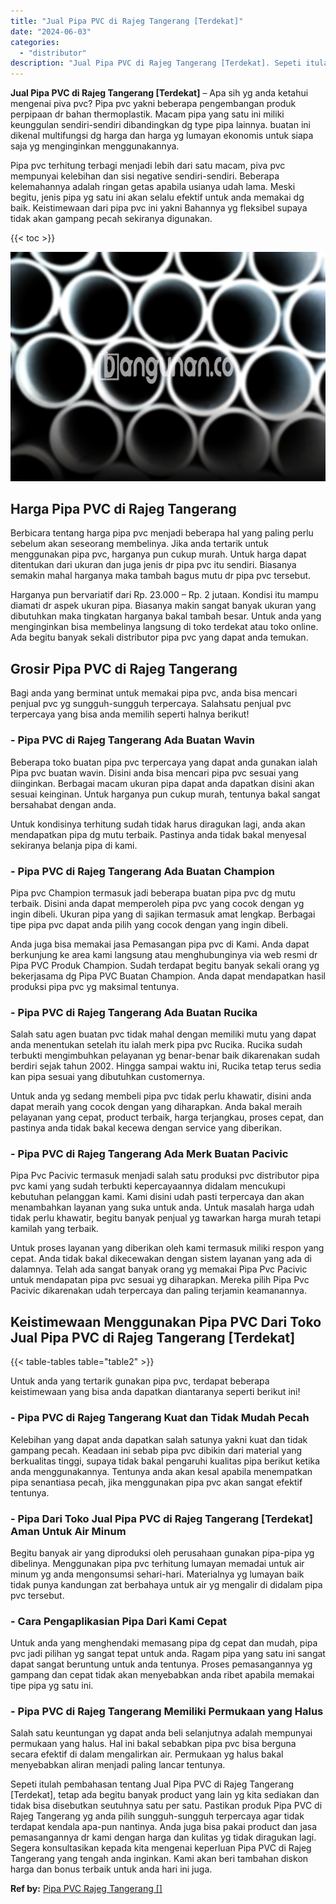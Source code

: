 ```yaml
---
title: "Jual Pipa PVC di Rajeg Tangerang [Terdekat]"
date: "2024-06-03"
categories: 
  - "distributor"
description: "Jual Pipa PVC di Rajeg Tangerang [Terdekat]. Sepeti itulah pembahasan tentang Jual Pipa PVC di Rajeg Tangerang [Terdekat], tetap ada begitu banyak product..."
---
```


**Jual Pipa PVC di Rajeg Tangerang \[Terdekat\]** – Apa sih yg anda ketahui mengenai piva pvc? Pipa pvc yakni beberapa pengembangan produk perpipaan dr bahan thermoplastik. Macam pipa yang satu ini miliki keunggulan sendiri-sendiri dibandingkan dg type pipa lainnya. buatan ini dikenal multifungsi dg harga dan harga yg lumayan ekonomis untuk siapa saja yg menginginkan menggunakannya.

Pipa pvc terhitung terbagi menjadi lebih dari satu macam, piva pvc mempunyai kelebihan dan sisi negative sendiri-sendiri. Beberapa kelemahannya adalah ringan getas apabila usianya udah lama. Meski begitu, jenis pipa yg satu ini akan selalu efektif untuk anda memakai dg baik. Keistimewaan dari pipa pvc ini yakni Bahannya yg fleksibel supaya tidak akan gampang pecah sekiranya digunakan.

{{< toc >}}

![Jual Pipa PVC di Rajeg Tangerang [Terdekat]](/images/jaul-pipa-pvc-28.png)

## Harga Pipa PVC di Rajeg Tangerang

Berbicara tentang harga pipa pvc menjadi beberapa hal yang paling perlu sebelum akan seseorang membelinya. Jika anda tertarik untuk menggunakan pipa pvc, harganya pun cukup murah. Untuk harga dapat ditentukan dari ukuran dan juga jenis dr pipa pvc itu sendiri. Biasanya semakin mahal harganya maka tambah bagus mutu dr pipa pvc tersebut.

Harganya pun bervariatif dari Rp. 23.000 – Rp. 2 jutaan. Kondisi itu mampu diamati dr aspek ukuran pipa. Biasanya makin sangat banyak ukuran yang dibutuhkan maka tingkatan harganya bakal tambah besar. Untuk anda yang menginginkan bisa membelinya langsung di toko terdekat atau toko online. Ada begitu banyak sekali distributor pipa pvc yang dapat anda temukan.

## Grosir Pipa PVC di Rajeg Tangerang

Bagi anda yang berminat untuk memakai pipa pvc, anda bisa mencari penjual pvc yg sungguh-sungguh terpercaya. Salahsatu penjual pvc terpercaya yang bisa anda memilih seperti halnya berikut!

### \- Pipa PVC di Rajeg Tangerang Ada Buatan Wavin

Beberapa toko buatan pipa pvc terpercaya yang dapat anda gunakan ialah Pipa pvc buatan wavin. Disini anda bisa mencari pipa pvc sesuai yang diinginkan. Berbagai macam ukuran pipa dapat anda dapatkan disini akan sesuai keinginan. Untuk harganya pun cukup murah, tentunya bakal sangat bersahabat dengan anda.

Untuk kondisinya terhitung sudah tidak harus diragukan lagi, anda akan mendapatkan pipa dg mutu terbaik. Pastinya anda tidak bakal menyesal sekiranya belanja pipa di kami.

### \- Pipa PVC di Rajeg Tangerang Ada Buatan Champion

Pipa pvc Champion termasuk jadi beberapa buatan pipa pvc dg mutu terbaik. Disini anda dapat memperoleh pipa pvc yang cocok dengan yg ingin dibeli. Ukuran pipa yang di sajikan termasuk amat lengkap. Berbagai tipe pipa pvc dapat anda pilih yang cocok dengan yang ingin dibeli.

Anda juga bisa memakai jasa Pemasangan pipa pvc di Kami. Anda dapat berkunjung ke area kami langsung atau menghubunginya via web resmi dr Pipa PVC Produk Champion. Sudah terdapat begitu banyak sekali orang yg bekerjasama dg Pipa PVC Buatan Champion. Anda dapat mendapatkan hasil produksi pipa pvc yg maksimal tentunya.

### \- Pipa PVC di Rajeg Tangerang Ada Buatan Rucika

Salah satu agen buatan pvc tidak mahal dengan memiliki mutu yang dapat anda menentukan setelah itu ialah merk pipa pvc Rucika. Rucika sudah terbukti mengimbuhkan pelayanan yg benar-benar baik dikarenakan sudah berdiri sejak tahun 2002. Hingga sampai waktu ini, Rucika tetap terus sedia kan pipa sesuai yang dibutuhkan customernya.

Untuk anda yg sedang membeli pipa pvc tidak perlu khawatir, disini anda dapat meraih yang cocok dengan yang diharapkan. Anda bakal meraih pelayanan yang cepat, product terbaik, harga terjangkau, proses cepat, dan pastinya anda tidak bakal kecewa dengan service yang diberikan.

### \- Pipa PVC di Rajeg Tangerang Ada Merk Buatan Pacivic

Pipa Pvc Pacivic termasuk menjadi salah satu produksi pvc distributor pipa pvc kami yang sudah terbukti kepercayaannya didalam mencukupi kebutuhan pelanggan kami. Kami disini udah pasti terpercaya dan akan menambahkan layanan yang suka untuk anda. Untuk masalah harga udah tidak perlu khawatir, begitu banyak penjual yg tawarkan harga murah tetapi kamilah yang terbaik.

Untuk proses layanan yang diberikan oleh kami termasuk miliki respon yang cepat. Anda tidak bakal dikecewakan dengan sistem layanan yang ada di dalamnya. Telah ada sangat banyak orang yg memakai Pipa Pvc Pacivic untuk mendapatan pipa pvc sesuai yg diharapkan. Mereka pilih Pipa Pvc Pacivic dikarenakan udah terpercaya dan paling terjamin keamanannya.

## Keistimewaan Menggunakan Pipa PVC Dari Toko Jual Pipa PVC di Rajeg Tangerang \[Terdekat\]

{{< table-tables table="table2" >}}

Untuk anda yang tertarik gunakan pipa pvc, terdapat beberapa keistimewaan yang bisa anda dapatkan diantaranya seperti berikut ini!

### \- Pipa PVC di Rajeg Tangerang Kuat dan Tidak Mudah Pecah

Kelebihan yang dapat anda dapatkan salah satunya yakni kuat dan tidak gampang pecah. Keadaan ini sebab pipa pvc dibikin dari material yang berkualitas tinggi, supaya tidak bakal pengaruhi kualitas pipa berikut ketika anda menggunakannya. Tentunya anda akan kesal apabila menempatkan pipa senantiasa pecah, jika menggunakan pipa pvc akan sangat efektif tentunya.

### \- Pipa Dari Toko Jual Pipa PVC di Rajeg Tangerang \[Terdekat\] Aman Untuk Air Minum

Begitu banyak air yang diproduksi oleh perusahaan gunakan pipa-pipa yg dibelinya. Menggunakan pipa pvc terhitung lumayan memadai untuk air minum yg anda mengonsumsi sehari-hari. Materialnya yg lumayan baik tidak punya kandungan zat berbahaya untuk air yg mengalir di didalam pipa pvc tersebut.

### \- Cara Pengaplikasian Pipa Dari Kami Cepat

Untuk anda yang menghendaki memasang pipa dg cepat dan mudah, pipa pvc jadi pilihan yg sangat tepat untuk anda. Ragam pipa yang satu ini sangat dapat sangat beruntung untuk anda tentunya. Proses pemasangannya yg gampang dan cepat tidak akan menyebabkan anda ribet apabila memakai tipe pipa yg satu ini.

### \- Pipa PVC di Rajeg Tangerang Memiliki Permukaan yang Halus

Salah satu keuntungan yg dapat anda beli selanjutnya adalah mempunyai permukaan yang halus. Hal ini bakal sebabkan pipa pvc bisa berguna secara efektif di dalam mengalirkan air. Permukaan yg halus bakal menyebabkan aliran menjadi paling lancar tentunya.

Sepeti itulah pembahasan tentang Jual Pipa PVC di Rajeg Tangerang \[Terdekat\], tetap ada begitu banyak product yang lain yg kita sediakan dan tidak bisa disebutkan seutuhnya satu per satu. Pastikan produk Pipa PVC di Rajeg Tangerang yg anda pilih sungguh-sungguh terpercaya agar tidak terdapat kendala apa-pun nantinya. Anda juga bisa pakai product dan jasa pemasangannya dr kami dengan harga dan kulitas yg tidak diragukan lagi. Segera konsultasikan kepada kita mengenai keperluan Pipa PVC di Rajeg Tangerang yang tengah anda inginkan. Kami akan beri tambahan diskon harga dan bonus terbaik untuk anda hari ini juga.

**Ref by:** [Pipa PVC Rajeg Tangerang []](https://id.wikipedia.org/wiki/Pipa)
